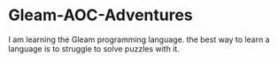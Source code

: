 # Gleam-AOC-Adventures
I am learning the Gleam programming language. the best way to learn a language is to struggle to solve puzzles with it.
